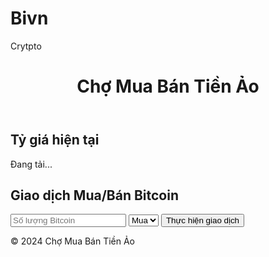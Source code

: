 # Bivn
Crytpto 
<!DOCTYPE html>
<html lang="en">
<head>
  <meta charset="UTF-8">
  <meta name="viewport" content="width=device-width, initial-scale=1.0">
  <title>Mua Bán Tiền Ảo</title>
  <link rel="stylesheet" href="styles.css">
</head>
<body>
  <header>
    <h1>Chợ Mua Bán Tiền Ảo</h1>
  </header>

  <section id="price">
    <h2>Tỷ giá hiện tại</h2>
    <div>
      <span id="bitcoinPrice">Đang tải...</span>
    </div>
  </section>

  <section id="transaction">
    <h2>Giao dịch Mua/Bán Bitcoin</h2>
    <form id="transactionForm">
      <input type="number" id="amount" placeholder="Số lượng Bitcoin" required>
      <select id="action">
        <option value="buy">Mua</option>
        <option value="sell">Bán</option>
      </select>
      <button type="submit">Thực hiện giao dịch</button>
    </form>
  </section>

  <footer>
    <p>© 2024 Chợ Mua Bán Tiền Ảo</p>
  </footer>

  <script src="script.js"></script>
</body>
</html>
